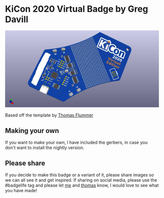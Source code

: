 # KiCon 2020 Virtual Badge by Greg Davill

![Render](RENDER/badge.jpg)

Based off the template by [Thomas Flummer](https://gitlab.com/flummer/kicon-2020-virtual-badge)

## Making your own

If you want to make your own, I have included the gerbers, in case you don't want to install the nightly version.

## Please share

If you decide to make this badge or a variant of it, please share images so we can all see it and get inspired. If sharing on social media, please use the #badgelife tag and please let [me](https://twitter.com/gregdavill) and [thomas](https://thomasflummer.com/) know, I would love to see what you have made!
